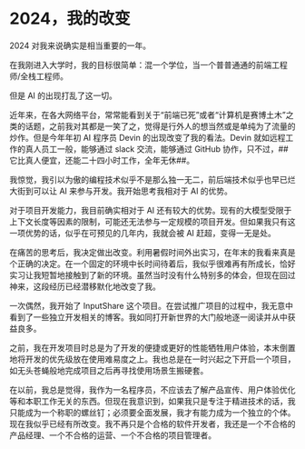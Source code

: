 # 2024，我的改变

2024 对我来说确实是相当重要的一年。

在我刚进入大学时，我的目标很简单：混一个学位，当一个普普通通的前端工程师/全栈工程师。

但是 AI 的出现打乱了这一切。

近年来，在各大网络平台，常常能看到关于“前端已死”或者“计算机是赛博土木”之类的话题，之前我对其都是一笑了之，觉得是行外人的想当然或是单纯为了流量的炒作。但是今年年初 AI 程序员 Devin 的出现改变了我的看法。Devin 就如远程工作的真人员工一般，能够通过 slack 交流，能够通过 GitHub 协作，只不过，##它比真人便宜，还能二十四小时工作，全年无休##。

我惊觉，我引以为傲的编程技术似乎不是那么独一无二，前后端技术似乎也早已烂大街到可以让 AI 来参与开发。我开始思考我相对于 AI 的优势。

对于项目开发能力，我目前确实相对于 AI 还有较大的优势。现有的大模型受限于上下文长度等因素的限制，可能还无法参与一定规模的项目开发。但如果我只有这一项优势的话，似乎在可预见的几年内，我就会被 AI 赶超，变得一无是处。

在痛苦的思考后，我决定做出改变。利用暑假时间外出实习，在年末的我看来真是个正确的决定。在一个固定的环境中长时间待着后，我似乎很难再有所成长，恰好实习让我短暂地接触到了新的环境。虽然当时没有什么特别多的体会，但现在回过神来，这段经历已经潜移默化地改变了我。

一次偶然，我开始了 InputShare 这个项目。在尝试推广项目的过程中，我无意中看到了一些独立开发相关的博客。我如同打开新世界的大门般地逐一阅读并从中获益良多。

之前，我在开发项目时总是为了开发的便捷或更好的性能牺牲用户体验，本末倒置地将开发的优先级放在使用难易度之上。我也总是在一时兴起之下开启一个项目，如无头苍蝇般地完成项目之后再寻找使用场景生搬硬套。

在以前，我总是觉得，我作为一名程序员，不应该去了解产品宣传、用户体验优化等和本职工作无关的东西。但现在我意识到，如果我只是专注于精进技术的话，我只能成为一个称职的螺丝钉；必须要全面发展，我才有能力成为一个独立的个体。
现在我似乎已经有所改变。我不再只是个合格的软件开发者，我还是一个不合格的产品经理、一个不合格的运营、一个不合格的项目管理者。
